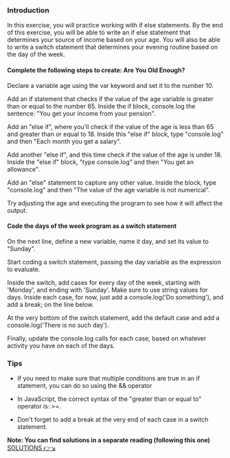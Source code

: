 ### Introduction
In this exercise, you will practice working with if else statements. By the end of this exercise, you will be able to write an if else statement that determines your source of income based on your age. You will also be able to write a switch statement that determines your evening routine based on the day of the week.

#### Complete the following steps to create: Are You Old Enough? 
Declare a variable age using the var keyword and set it to the number 10.

Add an if statement that checks if the value of the age variable is greater than or equal to the number 65. Inside the if block, console.log the sentence: "You get your income from your pension".

Add an "else if",  where you'll check if the value of the age is less than 65 and greater than or equal to 18. Inside this "else if" block, type "console.log" and then "Each month you get a salary".

Add another "else if", and this time check if the value of the age is under 18. Inside the "else if" block, "type console.log" and then "You get an allowance".

Add an "else" statement to capture any other value. Inside the block, type "console.log" and then "The value of the age variable is not numerical".

Try adjusting the age and executing the program to see how it will affect the output.

#### Code the days of the week program as a switch statement
On the next line, define a new variable, name it day, and set its value to "Sunday".

Start coding a switch statement, passing the day variable as the expression to evaluate.

Inside the switch, add cases for every day of the week, starting with 'Monday', and ending with 'Sunday'. Make sure to use string values for days. Inside each case, for now, just add a console.log('Do something'), and add a break; on the line below.

At the very bottom of the switch statement, add the default case and add a console.log('There is no such day').

Finally, update the console.log calls for each case, based on whatever activity you have on each of the days.

### Tips
- If you need to make sure that multiple conditions are true in an if statement, you can do so using the && operator

- In JavaScript, the correct syntax of the "greater than or equal to" operator is: >=.

- Don't forget to add a break at the very end of each case in a switch statement.

**Note: You can find solutions in a separate reading (following this one)**
[SOLUTIONS 👉↘️]()